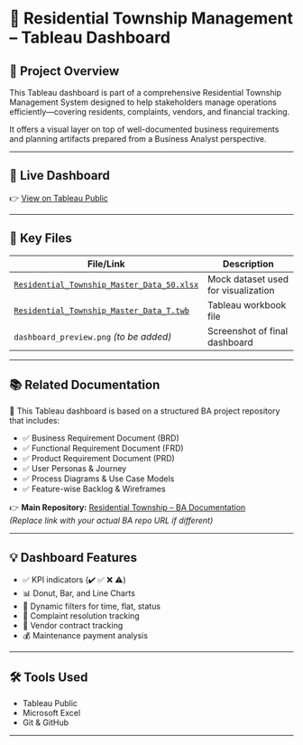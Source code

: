 # 🏢 Residential Township Management – Tableau Dashboard

## 📘 Project Overview

This Tableau dashboard is part of a comprehensive Residential Township Management System designed to help stakeholders manage operations efficiently—covering residents, complaints, vendors, and financial tracking.

It offers a visual layer on top of well-documented business requirements and planning artifacts prepared from a Business Analyst perspective.

---

## 🔗 Live Dashboard

👉 [View on Tableau Public](https://public.tableau.com/views/Residential_Township_Master_Data_T/HOME?:language=en-US&publish=yes&:sid=&:redirect=auth&:display_count=n&:origin=viz_share_link)

---

## 📂 Key Files

| File/Link | Description |
|-----------|-------------|
| [`Residential_Township_Master_Data_50.xlsx`](https://github.com/suraj-insights/Residential-Township-Management---Tableau-Dashboard/blob/2856aba66231348fcfe461a56f5ffd033bb046d1/Residential_Township_Master_Data_50.xlsx) | Mock dataset used for visualization |
| [`Residential_Township_Master_Data_T.twb`](https://github.com/suraj-insights/Residential-Township-Management---Tableau-Dashboard/blob/2856aba66231348fcfe461a56f5ffd033bb046d1/Residential_Township_Master_Data_T.twb) | Tableau workbook file |
| `dashboard_preview.png` *(to be added)* | Screenshot of final dashboard |

---

## 📚 Related Documentation

📁 This Tableau dashboard is based on a structured BA project repository that includes:

- ✅ Business Requirement Document (BRD)
- ✅ Functional Requirement Document (FRD)
- ✅ Product Requirement Document (PRD)
- ✅ User Personas & Journey
- ✅ Process Diagrams & Use Case Models
- ✅ Feature-wise Backlog & Wireframes

👉 **Main Repository:** [Residential Township – BA Documentation](https://github.com/suraj-insights/Residential-Township-Management-BA-Documents)  
*(Replace link with your actual BA repo URL if different)*

---

## 💡 Dashboard Features

- ✅ KPI indicators (✔️ ✅ ❌ ⚠️)
- 📊 Donut, Bar, and Line Charts
- 🔄 Dynamic filters for time, flat, status
- 🧾 Complaint resolution tracking
- 🔐 Vendor contract tracking
- 💰 Maintenance payment analysis

---

## 🛠 Tools Used

- Tableau Public  
- Microsoft Excel  
- Git & GitHub

---

